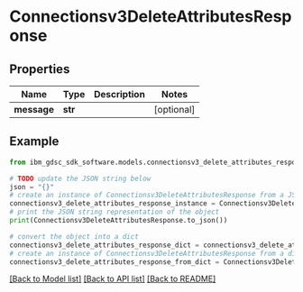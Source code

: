# Connectionsv3DeleteAttributesResponse


## Properties

Name | Type | Description | Notes
------------ | ------------- | ------------- | -------------
**message** | **str** |  | [optional] 

## Example

```python
from ibm_gdsc_sdk_software.models.connectionsv3_delete_attributes_response import Connectionsv3DeleteAttributesResponse

# TODO update the JSON string below
json = "{}"
# create an instance of Connectionsv3DeleteAttributesResponse from a JSON string
connectionsv3_delete_attributes_response_instance = Connectionsv3DeleteAttributesResponse.from_json(json)
# print the JSON string representation of the object
print(Connectionsv3DeleteAttributesResponse.to_json())

# convert the object into a dict
connectionsv3_delete_attributes_response_dict = connectionsv3_delete_attributes_response_instance.to_dict()
# create an instance of Connectionsv3DeleteAttributesResponse from a dict
connectionsv3_delete_attributes_response_from_dict = Connectionsv3DeleteAttributesResponse.from_dict(connectionsv3_delete_attributes_response_dict)
```
[[Back to Model list]](../README.md#documentation-for-models) [[Back to API list]](../README.md#documentation-for-api-endpoints) [[Back to README]](../README.md)


